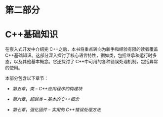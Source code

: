 # 第二部分

# C++基础知识

在嵌入式开发中介绍完 C++之后，本书将重点转向为新手和经验有限的读者覆盖 C++基础知识。这部分深入探讨了核心语言特性，例如类，包括继承和运行时多态，以及其他基本概念。它还探讨了 C++中可用的各种错误处理机制，包括异常的使用。

本部分包含以下章节：

+   *第五章*，*类 – C++应用程序的构建块*

+   *第六章*，*超越类 – 基本的 C++概念*

+   *第七章*，*强化固件 – 实用的 C++错误处理方法*
